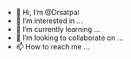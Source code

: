 - 👋 Hi, I’m @Drsatpal
- 👀 I’m interested in ...
- 🌱 I’m currently learning ...
- 💞️ I’m looking to collaborate on ...
- 📫 How to reach me ...

<!---
Drsatpal/Drsatpal is a ✨ special ✨ repository because its `README.md` (this file) appears on your GitHub profile.
You can click the Preview link to take a look at your changes.
--->
